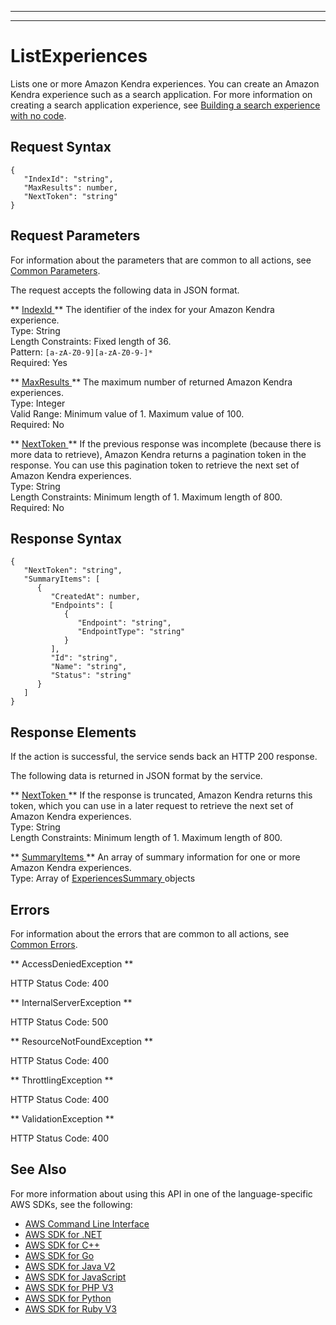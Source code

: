 --------

--------

# ListExperiences<a name="API_ListExperiences"></a>

Lists one or more Amazon Kendra experiences\. You can create an Amazon Kendra experience such as a search application\. For more information on creating a search application experience, see [Building a search experience with no code](https://docs.aws.amazon.com/kendra/latest/dg/deploying-search-experience-no-code.html)\.

## Request Syntax<a name="API_ListExperiences_RequestSyntax"></a>

```
{
   "IndexId": "string",
   "MaxResults": number,
   "NextToken": "string"
}
```

## Request Parameters<a name="API_ListExperiences_RequestParameters"></a>

For information about the parameters that are common to all actions, see [Common Parameters](CommonParameters.md)\.

The request accepts the following data in JSON format\.

 ** [ IndexId ](#API_ListExperiences_RequestSyntax) **   <a name="Kendra-ListExperiences-request-IndexId"></a>
The identifier of the index for your Amazon Kendra experience\.  
Type: String  
Length Constraints: Fixed length of 36\.  
Pattern: `[a-zA-Z0-9][a-zA-Z0-9-]*`   
Required: Yes

 ** [ MaxResults ](#API_ListExperiences_RequestSyntax) **   <a name="Kendra-ListExperiences-request-MaxResults"></a>
The maximum number of returned Amazon Kendra experiences\.  
Type: Integer  
Valid Range: Minimum value of 1\. Maximum value of 100\.  
Required: No

 ** [ NextToken ](#API_ListExperiences_RequestSyntax) **   <a name="Kendra-ListExperiences-request-NextToken"></a>
If the previous response was incomplete \(because there is more data to retrieve\), Amazon Kendra returns a pagination token in the response\. You can use this pagination token to retrieve the next set of Amazon Kendra experiences\.  
Type: String  
Length Constraints: Minimum length of 1\. Maximum length of 800\.  
Required: No

## Response Syntax<a name="API_ListExperiences_ResponseSyntax"></a>

```
{
   "NextToken": "string",
   "SummaryItems": [ 
      { 
         "CreatedAt": number,
         "Endpoints": [ 
            { 
               "Endpoint": "string",
               "EndpointType": "string"
            }
         ],
         "Id": "string",
         "Name": "string",
         "Status": "string"
      }
   ]
}
```

## Response Elements<a name="API_ListExperiences_ResponseElements"></a>

If the action is successful, the service sends back an HTTP 200 response\.

The following data is returned in JSON format by the service\.

 ** [ NextToken ](#API_ListExperiences_ResponseSyntax) **   <a name="Kendra-ListExperiences-response-NextToken"></a>
If the response is truncated, Amazon Kendra returns this token, which you can use in a later request to retrieve the next set of Amazon Kendra experiences\.  
Type: String  
Length Constraints: Minimum length of 1\. Maximum length of 800\.

 ** [ SummaryItems ](#API_ListExperiences_ResponseSyntax) **   <a name="Kendra-ListExperiences-response-SummaryItems"></a>
An array of summary information for one or more Amazon Kendra experiences\.  
Type: Array of [ ExperiencesSummary ](API_ExperiencesSummary.md) objects

## Errors<a name="API_ListExperiences_Errors"></a>

For information about the errors that are common to all actions, see [Common Errors](CommonErrors.md)\.

 ** AccessDeniedException **   
  
HTTP Status Code: 400

 ** InternalServerException **   
  
HTTP Status Code: 500

 ** ResourceNotFoundException **   
  
HTTP Status Code: 400

 ** ThrottlingException **   
  
HTTP Status Code: 400

 ** ValidationException **   
  
HTTP Status Code: 400

## See Also<a name="API_ListExperiences_SeeAlso"></a>

For more information about using this API in one of the language\-specific AWS SDKs, see the following:
+  [ AWS Command Line Interface](https://docs.aws.amazon.com/goto/aws-cli/kendra-2019-02-03/ListExperiences) 
+  [ AWS SDK for \.NET](https://docs.aws.amazon.com/goto/DotNetSDKV3/kendra-2019-02-03/ListExperiences) 
+  [ AWS SDK for C\+\+](https://docs.aws.amazon.com/goto/SdkForCpp/kendra-2019-02-03/ListExperiences) 
+  [ AWS SDK for Go](https://docs.aws.amazon.com/goto/SdkForGoV1/kendra-2019-02-03/ListExperiences) 
+  [ AWS SDK for Java V2](https://docs.aws.amazon.com/goto/SdkForJavaV2/kendra-2019-02-03/ListExperiences) 
+  [ AWS SDK for JavaScript](https://docs.aws.amazon.com/goto/AWSJavaScriptSDK/kendra-2019-02-03/ListExperiences) 
+  [ AWS SDK for PHP V3](https://docs.aws.amazon.com/goto/SdkForPHPV3/kendra-2019-02-03/ListExperiences) 
+  [ AWS SDK for Python](https://docs.aws.amazon.com/goto/boto3/kendra-2019-02-03/ListExperiences) 
+  [ AWS SDK for Ruby V3](https://docs.aws.amazon.com/goto/SdkForRubyV3/kendra-2019-02-03/ListExperiences) 